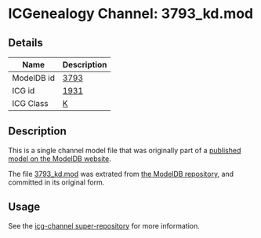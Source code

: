 # ICGenealogy Channel: 3793\_kd.mod

## Details

Name | Description
---- | -----------
ModelDB id | [3793](http://senselab.med.yale.edu/ModelDB/ShowModel.cshtml?model=3793)
ICG id | [1931](http://icg.neurotheory.ox.ac.uk/channels/1/1931)
ICG Class | [K](http://icg.neurotheory.ox.ac.uk/channels/1)

## Description

This is a single channel model file that was originally part of a [published model on the ModelDB website](http://senselab.med.yale.edu/mModelDB/ShowModel.cshtml?model=3793).

The file [3793\_kd.mod](3793_kd.mod) was extrated from [the ModelDB repository](http://senselab.med.yale.edu/ModelDB/ShowModel.cshtml?model=3793), and committed in its original form.

## Usage

See the [icg-channel super-repository](https://github.com/icgenealogy/icg-channels) for more information.